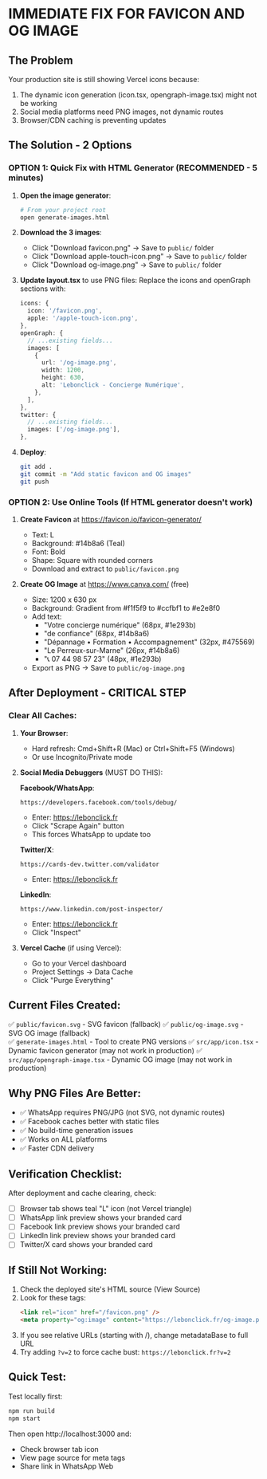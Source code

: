 # IMMEDIATE FIX FOR FAVICON AND OG IMAGE

## The Problem
Your production site is still showing Vercel icons because:
1. The dynamic icon generation (icon.tsx, opengraph-image.tsx) might not be working
2. Social media platforms need PNG images, not dynamic routes
3. Browser/CDN caching is preventing updates

## The Solution - 2 Options

### OPTION 1: Quick Fix with HTML Generator (RECOMMENDED - 5 minutes)

1. **Open the image generator**:
   ```bash
   # From your project root
   open generate-images.html
   ```

2. **Download the 3 images**:
   - Click "Download favicon.png" → Save to `public/` folder
   - Click "Download apple-touch-icon.png" → Save to `public/` folder  
   - Click "Download og-image.png" → Save to `public/` folder

3. **Update layout.tsx** to use PNG files:
   Replace the icons and openGraph sections with:
   ```typescript
   icons: {
     icon: '/favicon.png',
     apple: '/apple-touch-icon.png',
   },
   openGraph: {
     // ...existing fields...
     images: [
       {
         url: '/og-image.png',
         width: 1200,
         height: 630,
         alt: 'Lebonclick - Concierge Numérique',
       },
     ],
   },
   twitter: {
     // ...existing fields...
     images: ['/og-image.png'],
   },
   ```

4. **Deploy**:
   ```bash
   git add .
   git commit -m "Add static favicon and OG images"
   git push
   ```

### OPTION 2: Use Online Tools (If HTML generator doesn't work)

1. **Create Favicon** at https://favicon.io/favicon-generator/
   - Text: L
   - Background: #14b8a6 (Teal)
   - Font: Bold
   - Shape: Square with rounded corners
   - Download and extract to `public/favicon.png`

2. **Create OG Image** at https://www.canva.com/ (free)
   - Size: 1200 x 630 px
   - Background: Gradient from #f1f5f9 to #ccfbf1 to #e2e8f0
   - Add text:
     * "Votre concierge numérique" (68px, #1e293b)
     * "de confiance" (68px, #14b8a6)
     * "Dépannage • Formation • Accompagnement" (32px, #475569)
     * "Le Perreux-sur-Marne" (26px, #14b8a6)
     * "📞 07 44 98 57 23" (48px, #1e293b)
   - Export as PNG → Save to `public/og-image.png`

## After Deployment - CRITICAL STEP

### Clear All Caches:

1. **Your Browser**:
   - Hard refresh: Cmd+Shift+R (Mac) or Ctrl+Shift+F5 (Windows)
   - Or use Incognito/Private mode

2. **Social Media Debuggers** (MUST DO THIS):

   **Facebook/WhatsApp**:
   ```
   https://developers.facebook.com/tools/debug/
   ```
   - Enter: https://lebonclick.fr
   - Click "Scrape Again" button
   - This forces WhatsApp to update too

   **Twitter/X**:
   ```
   https://cards-dev.twitter.com/validator
   ```
   - Enter: https://lebonclick.fr

   **LinkedIn**:
   ```
   https://www.linkedin.com/post-inspector/
   ```
   - Enter: https://lebonclick.fr
   - Click "Inspect"

3. **Vercel Cache** (if using Vercel):
   - Go to your Vercel dashboard
   - Project Settings → Data Cache
   - Click "Purge Everything"

## Current Files Created:

✅ `public/favicon.svg` - SVG favicon (fallback)
✅ `public/og-image.svg` - SVG OG image (fallback)  
✅ `generate-images.html` - Tool to create PNG versions
✅ `src/app/icon.tsx` - Dynamic favicon generator (may not work in production)
✅ `src/app/opengraph-image.tsx` - Dynamic OG image (may not work in production)

## Why PNG Files Are Better:

- ✅ WhatsApp requires PNG/JPG (not SVG, not dynamic routes)
- ✅ Facebook caches better with static files
- ✅ No build-time generation issues
- ✅ Works on ALL platforms
- ✅ Faster CDN delivery

## Verification Checklist:

After deployment and cache clearing, check:

- [ ] Browser tab shows teal "L" icon (not Vercel triangle)
- [ ] WhatsApp link preview shows your branded card
- [ ] Facebook link preview shows your branded card
- [ ] LinkedIn link preview shows your branded card
- [ ] Twitter/X card shows your branded card

## If Still Not Working:

1. Check the deployed site's HTML source (View Source)
2. Look for these tags:
   ```html
   <link rel="icon" href="/favicon.png" />
   <meta property="og:image" content="https://lebonclick.fr/og-image.png" />
   ```
3. If you see relative URLs (starting with /), change metadataBase to full URL
4. Try adding `?v=2` to force cache bust: `https://lebonclick.fr?v=2`

## Quick Test:

Test locally first:
```bash
npm run build
npm start
```

Then open http://localhost:3000 and:
- Check browser tab icon
- View page source for meta tags
- Share link in WhatsApp Web

